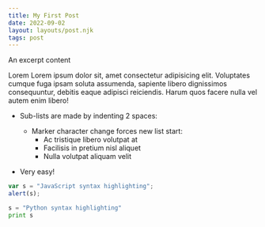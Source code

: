 ```yaml
---
title: My First Post
date: 2022-09-02
layout: layouts/post.njk
tags: post
---
```


An excerpt content

<!-- excerpt -->

Lorem Lorem ipsum dolor sit, amet consectetur adipisicing elit. Voluptates cumque fuga ipsam soluta assumenda, sapiente libero dignissimos consequuntur, debitis eaque adipisci reiciendis. Harum quos facere nulla vel autem enim libero!

- Sub-lists are made by indenting 2 spaces:

  - Marker character change forces new list start:
    - Ac tristique libero volutpat at
    * Facilisis in pretium nisl aliquet
    - Nulla volutpat aliquam velit

- Very easy!

```js
var s = "JavaScript syntax highlighting";
alert(s);
```

```python
s = "Python syntax highlighting"
print s
```
